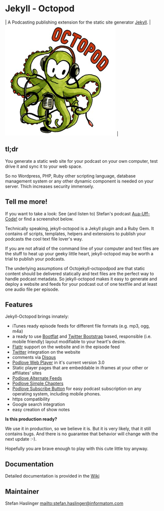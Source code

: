 # Jekyll - Octopod

| A Podcasting publishing extension for the static site generator [Jekyll](https://jekyllrb.com/). | ![logo](assets/img/logo.jpg) |

## tl;dr

You generate a static web site for your podcast on your own computer, test drive it and sync it to your web space.

So no Wordpress, PHP, Ruby other scripting language, database management system or any other dynamic component is needed on your server.
Thich increases security immensely.

## Tell me more!

If you want to take a look: See (and listen to) Stefan's podcast [Aua-Uff-Code!](https://aua-uff-co.de) or find a screenshot below.

Technically speaking, jekyll-octopod is a Jekyll plugin and a Ruby Gem. It
contains of scripts, templates, helpers and extensions to publish your
podcasts the cool text file lover's way.

If you are not afraid of the command line of your computer and text files are the
stuff to heat up your geeky little heart, jekyll-octopod may be worth a trial
to publish your podcasts.

The underlying assumptions of Octojekyll-octopodpod are that static content
should be delivered statically and text files are the perfect way to handle
podcast metadata. So jekyll-octopod makes it easy to generate and deploy a
website and feeds for your podcast out of one textfile and at least one audio
file per episode.


## Features

Jekyll-Octopod brings innately:
* iTunes ready episode feeds for different file formats (e.g. mp3, ogg, m4a)
* a ready to use [Bootflat](http://bootflat.github.io/) and  [Twitter Bootstrap](http://twitter.github.com/bootstrap/) based, responsible (i.e. mobile friendly) layout modifiable to your heart's desire.
* [Flattr](https://flattr.com/) support on the website and in the episode feed
* [Twitter](https://twitter.com) integration on the website
* comments via [Disqus](http://disqus.com/)
* [Podlove Web Player](http://podlove.org/podlove-web-player/) in it's current version 3.0
* Static player pages that are embeddable in iframes at your other or affiliates' sites
* [Podlove Alternate Feeds](http://podlove.org/alternate-feeds/)
* [Podlove Simple Chapters](http://podlove.org/simple-chapters/)
* [Podlove Subscribe Button](http://podlove.org/podlove-subscribe-button/) for easy podcast subscription on any operating system, including mobile phones.
* https compatibility
* Google search integration
* easy creation of show notes

**Is this production ready?**

We use it in production, so we believe it is.
But it is very likely, that it still contains bugs. And there is no guarantee that behavior will change with the next update :-).

Hopefully you are brave enough to play with this cute little toy anyway.


## Documentation

Detailed documentation is provided in the [Wiki](https://github.com/informatom/jekyll-octopod/wiki)

## Maintainer

Stefan Haslinger <mailto:stefan.haslinger@informatom.com>
